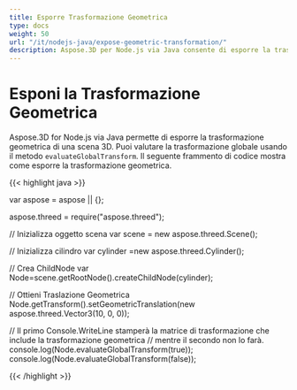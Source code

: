 ```yaml
---
title: Esporre Trasformazione Geometrica
type: docs
weight: 50
url: "/it/nodejs-java/expose-geometric-transformation/"
description: Aspose.3D per Node.js via Java consente di esporre la trasformazione geometrica di una scena 3D. È possibile valutare la trasformazione globale utilizzando il metodo evaluateGlobalTransform.
---
```


# **Esponi la Trasformazione Geometrica**
Aspose.3D for Node.js via Java permette di esporre la trasformazione geometrica di una scena 3D. Puoi valutare la trasformazione globale usando il metodo `evaluateGlobalTransform`. Il seguente frammento di codice mostra come esporre la trasformazione geometrica.

{{< highlight java >}}

var aspose = aspose || {};

aspose.threed = require("aspose.threed");

// Inizializza oggetto scena
var scene = new aspose.threed.Scene();

// Inizializza cilindro
var cylinder =new aspose.threed.Cylinder();

// Crea ChildNode
var Node=scene.getRootNode().createChildNode(cylinder);

// Ottieni Traslazione Geometrica
Node.getTransform().setGeometricTranslation(new aspose.threed.Vector3(10, 0, 0));

// Il primo Console.WriteLine stamperà la matrice di trasformazione che include la trasformazione geometrica
// mentre il secondo non lo farà.
console.log(Node.evaluateGlobalTransform(true));
console.log(Node.evaluateGlobalTransform(false));

{{< /highlight >}}